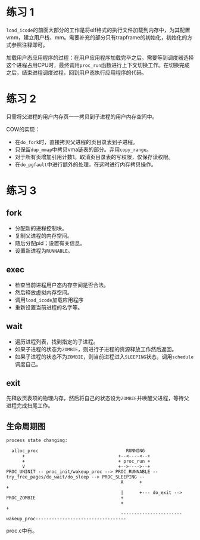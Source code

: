 # 练习 1

`load_icode`的前面大部分的工作是将elf格式的执行文件加载到内存中，为其配置vmm，建立用户栈、mm。需要补充的部分只有trapframe的初始化，初始化的方式参照注释即可。

加载用户态应用程序的过程：在用户应用程序加载完毕之后。需要等到调度器选择这个进程占用CPU时，最终调用`proc_run`函数进行上下文切换工作。在切换完成之后，结束进程调度过程，回到用户态执行应用程序的代码。

# 练习 2

只需将父进程的用户内存页一一拷贝到子进程的用户内存空间中。

COW的实现：

- 在`do_fork`时，直接拷贝父进程的页目录表到子进程。
- 只保留`dup_mmap`中拷贝vma链表的部分。弃用`copy_range`。
- 对于所有页增加引用计数1。取消页目录表的写权限，仅保存读权限。
- 在`do_pgfault`中进行额外的处理，在这时进行内存拷贝操作。

# 练习 3

## fork

- 分配新的进程控制块。
- 复制父进程的内存空间。
- 随后分配pid；设置有关信息。
- 设置新进程为`RUNNABLE`。

## exec

- 检查当前进程用户态内存空间是否合法。
- 然后释放虚拟内存空间。
- 调用`load_icode`加载应用程序
- 重新设置当前进程的名字等。

## wait

- 遍历进程列表，找到指定的子进程。
- 如果子进程的状态为`ZOMBIE`，则进行子进程的资源释放工作然后返回。
- 如果子进程的状态不为`ZOMBIE`，则当前进程进入`SLEEPING`状态，调用`schedule`调度自己。

## exit

先释放页表项的物理内存，然后将自己的状态设为`ZOMBIE`并唤醒父进程，等待父进程完成扫尾工作。

## 生命周期图
```
process state changing:
                                            
  alloc_proc                                 RUNNING
      +                                   +--<----<--+
      +                                   + proc_run +
      V                                   +-->---->--+ 
PROC_UNINIT -- proc_init/wakeup_proc --> PROC_RUNNABLE -- try_free_pages/do_wait/do_sleep --> PROC_SLEEPING --
                                           A      +                                                           +
                                           |      +--- do_exit --> PROC_ZOMBIE                                +
                                           +                                                                  + 
                                           -----------------------wakeup_proc----------------------------------
```

proc.c中有。